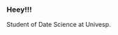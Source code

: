 ### Heey!!!

Student of Date Science at Univesp.

<!-- [![Ravena's GitHub stats](https://github-readme-stats.vercel.app/api?username=52617665e61)](https://github.com/anuraghazra/github-readme-stats) -->



